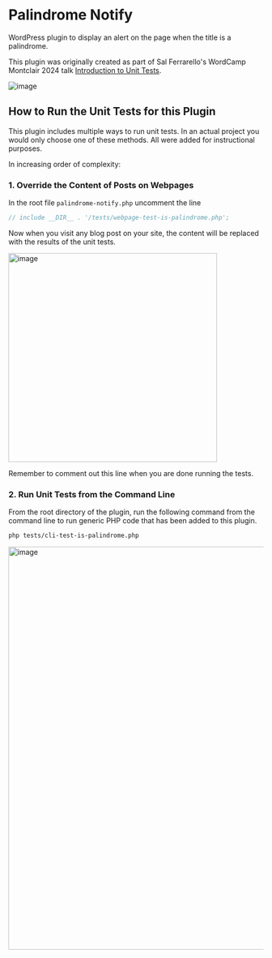 # Palindrome Notify

WordPress plugin to display an alert on the page when the title is a palindrome.

This plugin was originally created as part of Sal Ferrarello's WordCamp Montclair 2024 talk [Introduction to Unit Tests](https://montclair.wordcamp.org/2024/session/introduction-to-unit-tests/).

![image](https://github.com/salcode/palindrome-notify/assets/5194588/b5753b3a-38fb-4fa2-83dd-e72a9a2db2ad)

## How to Run the Unit Tests for this Plugin

This plugin includes multiple ways to run unit tests. In an actual project you would only choose one of these methods. All were added for instructional purposes.

In increasing order of complexity:

### 1. Override the Content of Posts on Webpages

In the root file `palindrome-notify.php` uncomment the line

```php
// include __DIR__ . '/tests/webpage-test-is-palindrome.php';
```

Now when you visit any blog post on your site, the content will be replaced with the results of the unit tests.

<img width="412" alt="image" src="https://github.com/salcode/palindrome-notify/assets/5194588/4a285326-5a7b-489e-9ea7-da819326c1b5">

Remember to comment out this line when you are done running the tests.

### 2. Run Unit Tests from the Command Line

From the root directory of the plugin, run the following command from the command line to run generic PHP code that has been added to this plugin.

```bash
php tests/cli-test-is-palindrome.php
```

<img width="795" alt="image" src="https://github.com/salcode/palindrome-notify/assets/5194588/739e0d4d-ceec-49ab-9da0-425fff367f40">
